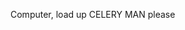 Computer, load up CELERY MAN please

<!-- ### Hi i'm Zach!

![k](https://picsum.photos/200)

Right now im into:
- 🏠 Home Automation
- 🤖 DevOps
- 🐍 Hacking stuff together with Python -->

<!--
**ZacheryThomas/ZacheryThomas** is a ✨ _special_ ✨ repository because its `README.md` (this file) appears on your GitHub profile.

Here are some ideas to get you started:

- 🔭 I’m currently working on ...
- 🌱 I’m currently learning ...
- 👯 I’m looking to collaborate on ...
- 🤔 I’m looking for help with ...
- 💬 Ask me about ...
- 📫 How to reach me: ...
- 😄 Pronouns: ...
- ⚡ Fun fact: ...
-->
